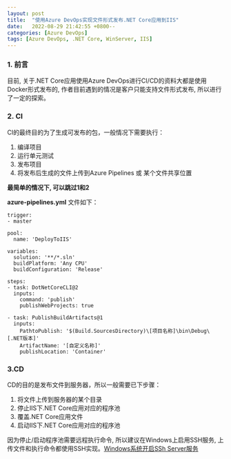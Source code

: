 ```yaml
---
layout: post
title:  "使用Azure DevOps实现文件形式发布.NET Core应用到IIS"
date:   2022-08-29 21:42:55 +0800--
categories: [Azure DevOps]
tags: [Azure DevOps, .NET Core, WinServer, IIS]  
---
```


### 1. 前言
目前, 关于.NET Core应用使用Azure DevOps进行CI/CD的资料大都是使用Docker形式发布的, 作者目前遇到的情况是客户只能支持文件形式发布, 所以进行了一定的探索。

### 2. CI

CI的最终目的为了生成可发布的包，一般情况下需要执行：
1. 编译项目
2. 运行单元测试
3. 发布项目
4. 将发布后生成的文件上传到Azure Pipelines 或 某个文件共享位置

**最简单的情况下, 可以跳过1和2**

**azure-pipelines.yml** 文件如下：
```
trigger:
- master

pool:
  name: 'DeployToIIS'

variables:
  solution: '**/*.sln'
  buildPlatform: 'Any CPU'
  buildConfiguration: 'Release'

steps:
- task: DotNetCoreCLI@2
  inputs:
    command: 'publish'
    publishWebProjects: true

- task: PublishBuildArtifacts@1
  inputs:
    PathtoPublish: '$(Build.SourcesDirectory)\[项目名称]\bin\Debug\[.NET版本]'
    ArtifactName: '[自定义名称]'
    publishLocation: 'Container'
```

### 3.CD

CD的目的是发布文件到服务器，所以一般需要已下步骤：
1. 将文件上传到服务器的某个目录
2. 停止IIS下.NET Core应用对应的程序池
3. 覆盖.NET Core应用文件
4. 启动IIS下.NET Core应用对应的程序池

因为停止/启动程序池需要远程执行命令, 所以建议在Windows上启用SSH服务, 上传文件和执行命令都使用SSH实现。[Windows系统开启SSh Server服务](https://zhuanlan.zhihu.com/p/452890363)

